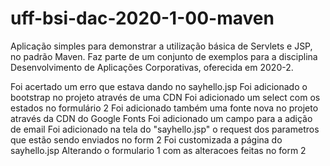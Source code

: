 # uff-bsi-dac-2020-1-00-maven
Aplicação simples para demonstrar a utilização básica de Servlets e JSP, no padrão Maven. Faz parte de um conjunto de exemplos para a disciplina Desenvolvimento de Aplicações Corporativas, oferecida em 2020-2.

Foi acertado um erro que estava dando no sayhello.jsp
Foi adicionado o bootstrap no projeto através de uma CDN
Foi adicionado um select com os estados no formulário 2
Foi adicionado também uma fonte nova no projeto através da CDN do Google Fonts
Foi adicionado um campo para a adição de email
Foi adicionado na tela do "sayhello.jsp" o request dos parametros que estão sendo enviados no form 2
Foi customizada a página do sayhello.jsp
Alterando o formulario 1 com as alteracoes feitas no form 2